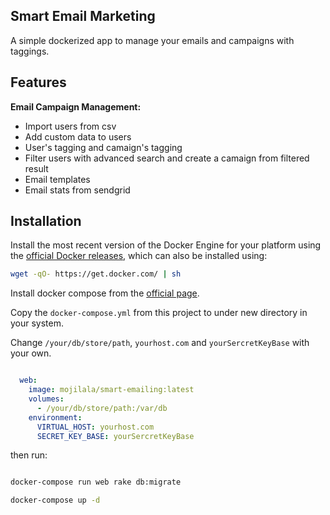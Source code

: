 ## Smart Email Marketing

A simple dockerized app to manage your emails and campaigns with taggings.

## Features

**Email Campaign Management:**

* Import users from csv
* Add custom data to users
* User's tagging and camaign's tagging
* Filter users with advanced search and create a camaign from filtered result
* Email templates
* Email stats from sendgrid
  
## Installation
Install the most recent version of the Docker Engine for your platform using the [official Docker releases](http://docs.docker.com/engine/installation/), which can also be installed using:

```bash
wget -qO- https://get.docker.com/ | sh
```
    
Install docker compose from the [official page](https://docs.docker.com/compose/install/).    

Copy the `docker-compose.yml` from this project to under new directory in your system.
   
Change `/your/db/store/path`, `yourhost.com` and `yourSercretKeyBase` with your own.
   
```yml

  web:
    image: mojilala/smart-emailing:latest
    volumes:
      - /your/db/store/path:/var/db
    environment:
      VIRTUAL_HOST: yourhost.com
      SECRET_KEY_BASE: yourSercretKeyBase
```   
then run:
   
```bash

docker-compose run web rake db:migrate

docker-compose up -d
```


